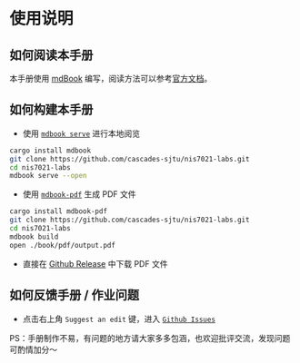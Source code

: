 # 使用说明

## 如何阅读本手册

本手册使用 [mdBook](https://rust-lang.github.io/mdBook/index.html) 编写，阅读方法可以参考[官方文档](https://rust-lang.github.io/mdBook/guide/reading.html)。

## 如何构建本手册

- 使用 [`mdbook serve`](https://rust-lang.github.io/mdBook/cli/serve.html) 进行本地阅览

```bash
cargo install mdbook
git clone https://github.com/cascades-sjtu/nis7021-labs.git
cd nis7021-labs
mdbook serve --open
```

- 使用 [`mdbook-pdf`](https://github.com/HollowMan6/mdbook-pdf/) 生成 PDF 文件

```bash
cargo install mdbook-pdf
git clone https://github.com/cascades-sjtu/nis7021-labs.git
cd nis7021-labs
mdbook build
open ./book/pdf/output.pdf
```

- 直接在 [Github Release](https://github.com/cascades-sjtu/nis7021-labs/releases) 中下载 PDF 文件

## 如何反馈手册 / 作业问题

- 点击右上角 `Suggest an edit` 键，进入 [`Github Issues`](https://github.com/cascades-sjtu/nis7021-labs/issues/new/choose)

PS：手册制作不易，有问题的地方请大家多多包涵，也欢迎批评交流，发现问题可酌情加分～
